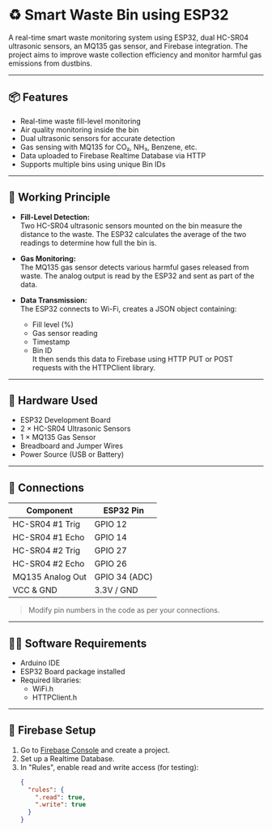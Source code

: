 # ♻️ Smart Waste Bin using ESP32

A real-time smart waste monitoring system using ESP32, dual HC-SR04 ultrasonic sensors, an MQ135 gas sensor, and Firebase integration. The project aims to improve waste collection efficiency and monitor harmful gas emissions from dustbins.

---

## 📦 Features

- Real-time waste fill-level monitoring  
- Air quality monitoring inside the bin  
- Dual ultrasonic sensors for accurate detection  
- Gas sensing with MQ135 for CO₂, NH₃, Benzene, etc.  
- Data uploaded to Firebase Realtime Database via HTTP  
- Supports multiple bins using unique Bin IDs  

---

## 🧠 Working Principle

- **Fill-Level Detection:**  
  Two HC-SR04 ultrasonic sensors mounted on the bin measure the distance to the waste. The ESP32 calculates the average of the two readings to determine how full the bin is.

- **Gas Monitoring:**  
  The MQ135 gas sensor detects various harmful gases released from waste. The analog output is read by the ESP32 and sent as part of the data.

- **Data Transmission:**  
  The ESP32 connects to Wi-Fi, creates a JSON object containing:
  - Fill level (%)
  - Gas sensor reading
  - Timestamp
  - Bin ID  
  It then sends this data to Firebase using HTTP PUT or POST requests with the HTTPClient library.

---

## 🔧 Hardware Used

- ESP32 Development Board  
- 2 × HC-SR04 Ultrasonic Sensors  
- 1 × MQ135 Gas Sensor  
- Breadboard and Jumper Wires  
- Power Source (USB or Battery)

---

## 🔌 Connections

| Component        | ESP32 Pin          |
|------------------|--------------------|
| HC-SR04 #1 Trig  | GPIO 12            |
| HC-SR04 #1 Echo  | GPIO 14            |
| HC-SR04 #2 Trig  | GPIO 27            |
| HC-SR04 #2 Echo  | GPIO 26            |
| MQ135 Analog Out | GPIO 34 (ADC)      |
| VCC & GND        | 3.3V / GND         |

> Modify pin numbers in the code as per your connections.

---

## 🧑‍💻 Software Requirements

- Arduino IDE  
- ESP32 Board package installed  
- Required libraries:  
  - WiFi.h  
  - HTTPClient.h  

---

## 🔐 Firebase Setup

1. Go to [Firebase Console](https://console.firebase.google.com/) and create a project.
2. Set up a Realtime Database.
3. In "Rules", enable read and write access (for testing):
   ```json
   {
     "rules": {
       ".read": true,
       ".write": true
     }
   }
